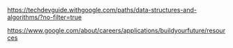 https://techdevguide.withgoogle.com/paths/data-structures-and-algorithms/?no-filter=true

https://www.google.com/about/careers/applications/buildyourfuture/resources

